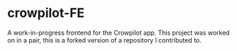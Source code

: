 # crowpilot-FE
A work-in-progress frontend for the Crowpilot app. This project was worked on in a pair, this is a forked version of a repository I contributed to.
